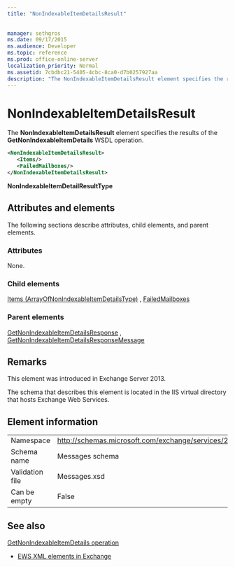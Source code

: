 ```yaml
---
title: "NonIndexableItemDetailsResult"
 
 
manager: sethgros
ms.date: 09/17/2015
ms.audience: Developer
ms.topic: reference
ms.prod: office-online-server
localization_priority: Normal
ms.assetid: 7cbdbc21-5405-4cbc-8ca0-d7b0257927aa
description: "The NonIndexableItemDetailsResult element specifies the results of the GetNonIndexableItemDetails WSDL operation."
---
```


# NonIndexableItemDetailsResult

The **NonIndexableItemDetailsResult** element specifies the results of the **GetNonIndexableItemDetails** WSDL operation. 
  
```XML
<NonIndexableItemDetailsResult>
   <Items/>
   <FailedMailboxes/>
</NonIndexableItemDetailsResult>
```

 **NonIndexableItemDetailResultType**
## Attributes and elements

The following sections describe attributes, child elements, and parent elements.
  
### Attributes

None.
  
### Child elements

[Items (ArrayOfNonIndexableItemDetailsType)](items-arrayofnonindexableitemdetailstype.md) , [FailedMailboxes](failedmailboxes.md)
  
### Parent elements

[GetNonIndexableItemDetailsResponse](getnonindexableitemdetailsresponse.md) , [GetNonIndexableItemDetailsResponseMessage](getnonindexableitemdetailsresponsemessage.md)
  
## Remarks

This element was introduced in Exchange Server 2013.
  
The schema that describes this element is located in the IIS virtual directory that hosts Exchange Web Services.
  
## Element information

|||
|:-----|:-----|
|Namespace  <br/> |http://schemas.microsoft.com/exchange/services/2006/messages  <br/> |
|Schema name  <br/> |Messages schema  <br/> |
|Validation file  <br/> |Messages.xsd  <br/> |
|Can be empty  <br/> |False  <br/> |
   
## See also



[GetNonIndexableItemDetails operation](getnonindexableitemdetails-operation.md)


- [EWS XML elements in Exchange](ews-xml-elements-in-exchange.md)

